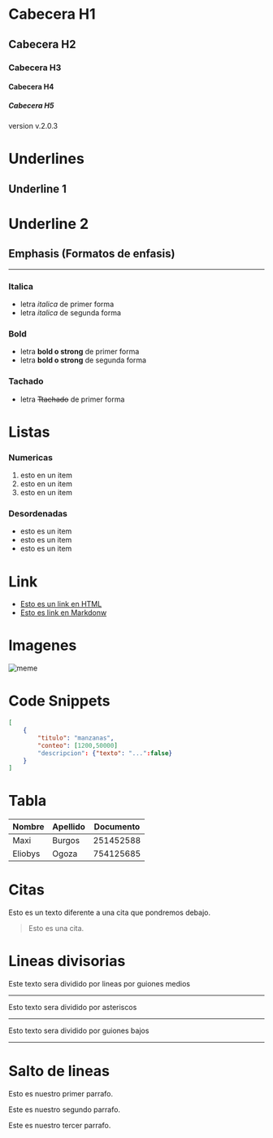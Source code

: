 # Cabecera H1
## Cabecera H2
### Cabecera H3
#### Cabecera H4
##### Cabecera H5

version v.2.0.3

# Underlines
Underline 1
------------
Underline 2
===================
## Emphasis (Formatos de enfasis)
-----------
### Italica
- letra *italica* de primer forma
- letra _italica_ de segunda forma

### Bold
- letra **bold o strong** de primer forma
- letra __bold o strong__ de segunda forma

### Tachado
- letra ~~Ttachado~~ de primer forma

# Listas

### Numericas
1. esto en un item
2. esto en un item
3. esto en un item

### Desordenadas
- esto es un item
- esto es un item
- esto es un item

# Link

- <a href="https://www.google.com/">Esto es un link en HTML</a>
- [Esto es link en Markdonw](https://www.google.com/)

# Imagenes
![meme](https://pbs.twimg.com/media/Dyr7RBHWsAI7CRF.jpg)

# Code Snippets
````JSON
[
    {
        "titulo": "manzanas",
        "conteo": [1200,50000]
        "descripcion": {"texto": "...":false}
    }
]

````
# Tabla

| Nombre | Apellido | Documento |
| ------ | -------- | --------- |
| Maxi   |  Burgos  | 251452588 |
| Eliobys   |  Ogoza  | 754125685 |

# Citas

Esto es un texto diferente a una cita que pondremos debajo.
> Esto es una cita.

# Lineas divisorias
Este texto sera dividido por lineas por guiones medios

----
Esto texto sera dividido por asteriscos
***

Esto texto sera dividido por guiones bajos
___

# Salto de lineas

Esto es nuestro primer parrafo.

Este es nuestro segundo parrafo.

Este es nuestro tercer parrafo.
